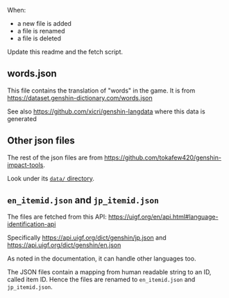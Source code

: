 When:
- a new file is added
- a file is renamed
- a file is deleted

Update this readme and the fetch script.

## words.json
This file contains the translation of "words" in the game.
It is from
https://dataset.genshin-dictionary.com/words.json

See also https://github.com/xicri/genshin-langdata where this data is generated

## Other json files
The rest of the json files are from
https://github.com/tokafew420/genshin-impact-tools.

Look under its [`data/` directory](https://github.com/tokafew420/genshin-impact-tools/tree/main/data).

## `en_itemid.json` and `jp_itemid.json`
The files are fetched from this API: https://uigf.org/en/api.html#language-identification-api

Specifically https://api.uigf.org/dict/genshin/jp.json and https://api.uigf.org/dict/genshin/en.json

As noted in the documentation, it can handle other languages too.

The JSON files contain a mapping from human readable string to an ID, called item ID.
Hence the files are renamed to `en_itemid.json` and `jp_itemid.json`.